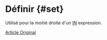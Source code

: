 # Définir {#set}

Utilisé pour la moitié droite d'un [IN](../../query_language/select.md#select-in-operators) expression.

[Article Original](https://clickhouse.tech/docs/en/data_types/special_data_types/set/) <!--hide-->
